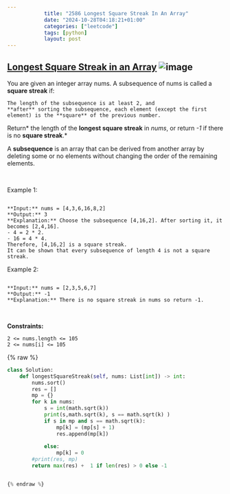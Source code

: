 ```yaml
---
            title: "2586 Longest Square Streak In An Array"
            date: "2024-10-28T04:18:21+01:00"
            categories: ["leetcode"]
            tags: [python]
            layout: post
---
```

            
## [Longest Square Streak in an Array](https://leetcode.com/problems/longest-square-streak-in-an-array) ![image](https://img.shields.io/badge/Difficulty-Medium-orange)

You are given an integer array nums. A subsequence of nums is called a **square streak** if:

	The length of the subsequence is at least 2, and
	**after** sorting the subsequence, each element (except the first element) is the **square** of the previous number.

Return* the length of the **longest square streak** in *nums*, or return *-1* if there is no **square streak**.*

A **subsequence** is an array that can be derived from another array by deleting some or no elements without changing the order of the remaining elements.

 

Example 1:

```

**Input:** nums = [4,3,6,16,8,2]
**Output:** 3
**Explanation:** Choose the subsequence [4,16,2]. After sorting it, it becomes [2,4,16].
- 4 = 2 * 2.
- 16 = 4 * 4.
Therefore, [4,16,2] is a square streak.
It can be shown that every subsequence of length 4 is not a square streak.

```

Example 2:

```

**Input:** nums = [2,3,5,6,7]
**Output:** -1
**Explanation:** There is no square streak in nums so return -1.

```

 

**Constraints:**

	2 <= nums.length <= 105
	2 <= nums[i] <= 105

{% raw %}
```python
class Solution:
    def longestSquareStreak(self, nums: List[int]) -> int:
        nums.sort()
        res = []
        mp = {}
        for k in nums:
            s = int(math.sqrt(k))
            print(s,math.sqrt(k), s == math.sqrt(k) )
            if s in mp and s == math.sqrt(k):
                mp[k] = (mp[s] + 1)
                res.append(mp[k])
                
            else:
                mp[k] = 0
        #print(res, mp)
        return max(res) +  1 if len(res) > 0 else -1


{% endraw %}
